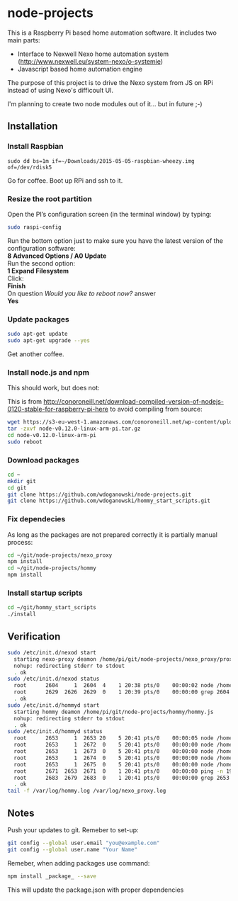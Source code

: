 # node-projects

This is a Raspberry Pi based home automation software. It includes two main parts:

* Interface to Nexwell Nexo home automation system (http://www.nexwell.eu/system-nexo/o-systemie)
* Javascript based home automation engine

The purpose of this project is to drive the Nexo system from JS on RPi instead of using Nexo's difficoult UI.

I'm planning to create two node modules out of it... but in future ;-)

## Installation

### Install Raspbian

```
sudo dd bs=1m if=~/Downloads/2015-05-05-raspbian-wheezy.img of=/dev/rdisk5
```
Go for coffee.
Boot up RPi and ssh to it.

### Resize the root partition

Open the PI’s configuration screen (in the terminal window) by typing:
```bash
sudo raspi-config
```
Run the bottom option just to make sure you have the latest version of the configuration software:  
  **8 Advanced Options /  A0 Update**  
Run the second option:  
  **1 Expand Filesystem**  
Click:  
  **Finish**  
On question _Would you like to reboot now?_ answer  
  **Yes**

### Update packages

```bash
sudo apt-get update
sudo apt-get upgrade --yes
```
Get another coffee.

### Install node.js and npm

This should work, but does not:

This is from http://conoroneill.net/download-compiled-version-of-nodejs-0120-stable-for-raspberry-pi-here to avoid compiling from source:

```bash
wget https://s3-eu-west-1.amazonaws.com/conoroneill.net/wp-content/uploads/2015/02/node-v0.12.0-linux-arm-pi.tar.gz
tar -zxvf node-v0.12.0-linux-arm-pi.tar.gz
cd node-v0.12.0-linux-arm-pi
sudo reboot
```

### Download packages

```bash
cd ~
mkdir git
cd git
git clone https://github.com/wdoganowski/node-projects.git
git clone https://github.com/wdoganowski/hommy_start_scripts.git
```

### Fix dependecies

As long as the packages are not prepared correctly it is partially manual process:

```bash
cd ~/git/node-projects/nexo_proxy
npm install
cd ~/git/node-projects/hommy
npm install
```

### Install startup scripts

```bash
cd ~/git/hommy_start_scripts
./install
```

## Verification

```bash
sudo /etc/init.d/nexod start
  starting nexo-proxy deamon /home/pi/git/node-projects/nexo_proxy/proxy.js
  nohup: redirecting stderr to stdout
  . ok
sudo /etc/init.d/nexod status
  root      2604     1  2604  4    1 20:38 pts/0    00:00:02 node /home/pi/git/node-projects/nexo_proxy/proxy.js
  root      2629  2626  2629  0    1 20:39 pts/0    00:00:00 grep 2604
  . ok
sudo /etc/init.d/hommyd start
  starting hommy deamon /home/pi/git/node-projects/hommy/hommy.js
  nohup: redirecting stderr to stdout
  . ok
sudo /etc/init.d/hommyd status
  root      2653     1  2653 20    5 20:41 pts/0    00:00:05 node /home/pi/git/node-projects/hommy/hommy.js
  root      2653     1  2672  0    5 20:41 pts/0    00:00:00 node /home/pi/git/node-projects/hommy/hommy.js
  root      2653     1  2673  0    5 20:41 pts/0    00:00:00 node /home/pi/git/node-projects/hommy/hommy.js
  root      2653     1  2674  0    5 20:41 pts/0    00:00:00 node /home/pi/git/node-projects/hommy/hommy.js
  root      2653     1  2675  0    5 20:41 pts/0    00:00:00 node /home/pi/git/node-projects/hommy/hommy.js
  root      2671  2653  2671  0    1 20:41 pts/0    00:00:00 ping -n 192.168.0.194
  root      2683  2679  2683  0    1 20:41 pts/0    00:00:00 grep 2653
  . ok
tail -f /var/log/hommy.log /var/log/nexo_proxy.log
```

## Notes

Push your updates to git. Remeber to set-up:
```bash
git config --global user.email "you@example.com"
git config --global user.name "Your Name"
```

Remeber, when adding packages use command:
```bash
npm install _package_ --save
```
This will update the package.json with proper dependencies
